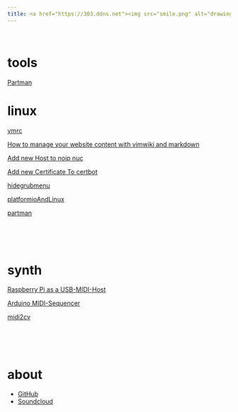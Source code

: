 ```yaml
---
title: <a href="https://303.ddns.net"><img src="smile.png" alt="drawing" width="100"/></a>
---
```

</br>

# tools

[Partman](pm)

# linux

[vmrc](vmrc)

[How to manage your website content with vimwiki and markdown](vimwikiwebsite)

[Add new Host to noip nuc](addnewhosttonoip)

[Add new Certificate To certbot](addnewletsencryptcert)

[hidegrubmenu](hidegrubmenu)

[platformioAndLinux](platformioAndLinux)

[partman](partman)

<br/>
<br/>
<br/>

# synth

[Raspberry Pi as a USB-MIDI-Host](raspiUsbMidiHost)

[Arduino MIDI-Sequencer](arduseq)

[midi2cv](midi2cv)

<br/>
<br/>
<br/>

# about

* [GitHub](https://github.com/ljurk)
* [Soundcloud](https://soundcloud.com/lukn23)
